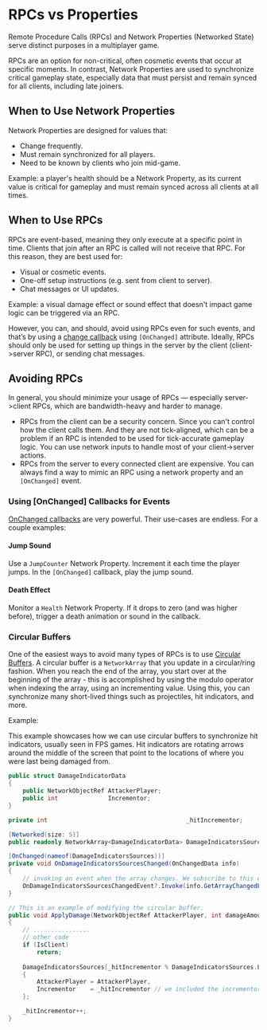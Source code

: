 # RPCs vs Properties

Remote Procedure Calls (RPCs) and Network Properties (Networked State) serve distinct purposes in a multiplayer game.

RPCs are an option for non-critical, often cosmetic events that occur at specific moments. In contrast, Network Properties are used to synchronize critical gameplay state, especially data that must persist and remain synced for all clients, including late joiners.

## When to Use Network Properties
Network Properties are designed for values that:

- Change frequently.
- Must remain synchronized for all players.
- Need to be known by clients who join mid-game.

Example: a player's health should be a Network Property, as its current value is critical for gameplay and must remain synced across all clients at all times.

## When to Use RPCs
RPCs are event-based, meaning they only execute at a specific point in time. Clients that join after an RPC is called will not receive that RPC. For this reason, they are best used for:
- Visual or cosmetic events.
- One-off setup instructions (e.g. sent from client to server).
- Chat messages or UI updates.

Example: a visual damage effect or sound effect that doesn't impact game logic can be triggered via an RPC.

However, you can, and should, avoid using RPCs even for such events, and that’s by using a [change callback](change-callback.md) using `[OnChanged]` attribute. Ideally, RPCs should only be used for setting up things in the server by the client (client->server RPC), or sending chat messages.

## Avoiding RPCs
In general, you should minimize your usage of RPCs — especially server->client RPCs, which are bandwidth-heavy and harder to manage.

- RPCs from the client can be a security concern. Since you can't control how the client calls them. And they are not tick-aligned, which can be a problem if an RPC is intended to be used for tick-accurate gameplay logic. You can use network inputs to handle most of your client->server actions. 
- RPCs from the server to every connected client are expensive. You can always find a way to mimic an RPC using a network property and an `[OnChanged]` event.

### Using [OnChanged] Callbacks for Events
[OnChanged callbacks](change-callback.md) are very powerful. Their use-cases are endless. For a couple examples:

#### Jump Sound
Use a `JumpCounter` Network Property. Increment it each time the player jumps. In the `[OnChanged]` callback, play the jump sound.

#### Death Effect
Monitor a `Health` Network Property. If it drops to zero (and was higher before), trigger a death animation or sound in the callback.

### Circular Buffers

One of the easiest ways to avoid many types of RPCs is to use [Circular Buffers](https://en.wikipedia.org/wiki/Circular_buffer). A circular buffer is a `NetworkArray` that you update in a circular/ring fashion. When you reach the end of the array, you start over at the beginning of the array - this is accomplished by using the modulo operator when indexing the array, using an incrementing value. Using this, you can synchronize many short-lived things such as projectiles, hit indicators, and more.

Example:

This example showcases how we can use circular buffers to synchronize hit indicators, usually seen in FPS games. Hit indicators are rotating arrows around the middle of the screen that point to the locations of where you were last being damaged from.

```cs
public struct DamageIndicatorData
{
    public NetworkObjectRef AttackerPlayer;
    public int              Incrementor;
}

private int                                       _hitIncrementor;

[Networked(size: 5)]
public readonly NetworkArray<DamageIndicatorData> DamageIndicatorsSources = new NetworkArray<DamageIndicatorData>(5);

[OnChanged(nameof(DamageIndicatorsSources))]
private void OnDamageIndicatorsSourcesChanged(OnChangedData info)
{
    // invoking an event when the array changes. We subscribe to this event in a UI script to show the damage indicators and fade them overtime. 
    OnDamageIndicatorsSourcesChangedEvent?.Invoke(info.GetArrayChangedElementIndex());
}

// This is an example of modifying the circular buffer.
public void ApplyDamage(NetworkObjectRef AttackerPlayer, int damageAmount)
{
    // ................
    // other code
    if (IsClient)
        return;
    
    DamageIndicatorsSources[_hitIncrementor % DamageIndicatorsSources.Length] = new DamageIndicatorData()
    {
        AttackerPlayer = AttackerPlayer,
        Incrementor    = _hitIncrementor // we included the incrementor variable as part of the struct to force the OnChanged callback to fire again if the same attacker player was assigned.
    };

    _hitIncrementor++;
}


```